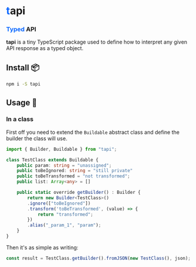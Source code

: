 # <strong class="colored">t</strong>api
### <strong class="colored">Typed</strong> API


<strong>tapi</strong> is a tiny TypeScript package used to define how to interpret any given API response as a typed object.

## Install 📦
```bash
npm i -S tapi
```

## Usage 🚀

### In a class

First off you need to extend the `Buildable` abstract class and define the builder the class will use.

```TypeScript
import { Builder, Buildable } from "tapi";

class TestClass extends Buildable {
	public param: string = "unassigned";
	public toBeIgnored: string = "still private"
	public toBeTransformed = "not transformed";
	public list: Array<any> = []

	public static override getBuilder() : Builder {
		return new Builder<TestClass>()
		.ignore(["toBeIgnored"])
		.transform('toBeTransformed', (value) => {
			return "transformed";
		})
		.alias("_param_1", "param");
	}
}
```

Then it's as simple as writing:
```TypeScript
const result = TestClass.getBuilder().fromJSON(new TestClass(), json);
```


<style>
	.colored {color: #0A68FF}
	h1 {border: none}
</style>